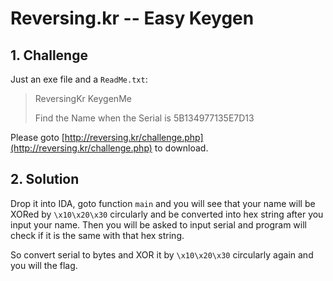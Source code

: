 # Reversing.kr -- Easy Keygen

## 1. Challenge

Just an exe file and a `ReadMe.txt`:

> ReversingKr KeygenMe
> 
> Find the Name when the Serial is 5B134977135E7D13

Please goto [http://reversing.kr/challenge.php](http://reversing.kr/challenge.php) to download.

## 2. Solution

Drop it into IDA, goto function `main` and you will see that your name will be XORed by `\x10\x20\x30` circularly and be converted into hex string after you input your name. Then you will be asked to input serial and program will check if it is the same with that hex string.

So convert serial to bytes and XOR it by `\x10\x20\x30` circularly again and you will the flag.
